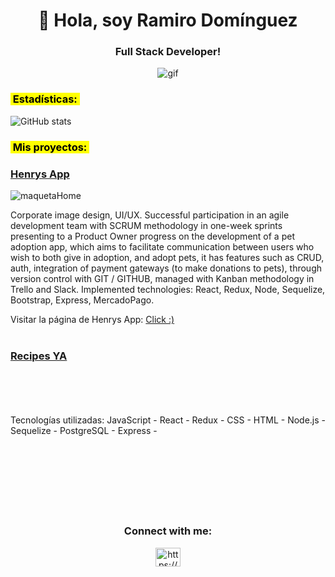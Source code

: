 <h1 align="center">👋 Hola, soy Ramiro Domínguez</h1>
<!-- title -->
<h3 align="center">Full Stack Developer!</h3>
<p align="center"><img align="center" src="https://res.cloudinary.com/henrysburgers/image/upload/v1660619757/github/5083e0a2a7dcaae07c142e8b87036a27_rno1rv.gif" alt="gif"/><p>
 
<!-- subtitle -->
<h3><mark>&nbsp;Estadísticas:&nbsp;</mark></h3>

<!-- stats de github -->
![GitHub stats](https://github-readme-stats.vercel.app/api?username=siprem10&show_icons=true&theme=radical)

<!-- subtitle -->
<h3><mark>&nbsp;Mis proyectos:&nbsp;</mark></h3>

<!-- title project 01 -->
<h3><a href="https://henrys-app.vercel.app/" target="blank">Henrys App</a></h3>

<!-- img -->
![maquetaHome](https://res.cloudinary.com/henrysburgers/image/upload/v1660619028/github/Captura_de_pantalla_de_2022-08-16_00-03-29_lwhkrg.png)

<!-- descript -->
Corporate image design, UI/UX. Successful participation in an agile development team with SCRUM methodology in one-week sprints presenting to a Product Owner progress on the development of a pet adoption app, which aims to facilitate communication between users who wish to both give in adoption, and adopt pets, it has features such as CRUD, auth, integration of payment gateways (to make donations to pets), through version control with GIT / GITHUB, managed with Kanban methodology in Trello and Slack.
Implemented technologies: React, Redux, Node, Sequelize, Bootstrap, Express, MercadoPago.

<!-- msg -->
Visitar la página de Henrys App:
<a href="https://henrys-app.vercel.app/" target="blank">Click :)</a>
<br/><br/> <!-- 2 espacios -->

<h3><a href="https://pi-food-deploy-eight.vercel.app/" target="blank">Recipes YA</a></h3>


<br/>
<br/>
<br/>
<br/> 
Tecnologías utilizadas: JavaScript - React - Redux - CSS - HTML - 
Node.js - Sequelize - PostgreSQL -  Express - <br/><br/>
<br/>
<br/>
<br/>
<br/>
<br/>
<br/>

<h3 align="center">Connect with me:</h3>
<p align="center">
<a href="https://www.linkedin.com/in/rami-dominguez-full-stack/" target="blank"><img align="center" src="https://raw.githubusercontent.com/rahuldkjain/github-profile-readme-generator/master/src/images/icons/Social/linked-in-alt.svg" alt="https://www.linkedin.com/in/rami-dominguez-full-stack/" height="30" width="40" /></a>
</p>

